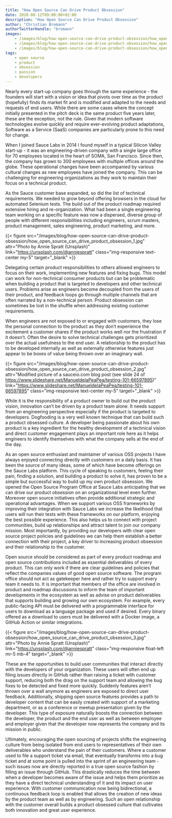 ```yaml
---
title: "How Open Source Can Drive Product Obsession"
date: 2020-08-12T09:00:00+02:00
description: "How Open Source Can Drive Product Obsession"
author: "Christian Bromann"
authorTwitterHandle: "bromann"
images:
    - /images/blog/how-open-source-can-drive-product-obsession/how_open_source_can_drive_product_obsession_1.jpg
    - /images/blog/how-open-source-can-drive-product-obsession/how_open_source_can_drive_product_obsession_2.jpg
    - /images/blog/how-open-source-can-drive-product-obsession/how_open_source_can_drive_product_obsession_3.jpg
tags:
    - open source
    - product
    - obsession
    - passion
    - developers
---
```


Nearly every start-up company goes through the same experience - the founders
will start with a vision or idea that pivots over time as the product (hopefully)
finds its market fit and is modified and adapted to the needs and requests of end
users. While there are some cases where the concept initially presented in the
pitch deck is the same product five years later, these are the exception, not the
rule. Given that modern software technologies evolve quickly and require
ever-evolving product adaptations, Software as a Service (SaaS) companies are
particularly prone to this need for change.

When I joined Sauce Labs in 2014 I found myself in a typical Silicon Valley
start-up - it was an engineering-driven company with a single large office for
70 employees located in the heart of SOMA, San Francisco. Since then, the company
has grown to 300 employees with multiple offices around the globe. These
operational changes have been accompanied by various cultural changes as new
employees have joined the company. This can be challenging for engineering
organizations as they work to maintain their focus on a technical product.

As the Sauce customer base expanded, so did the list of technical requirements.
We needed to grow beyond offering browsers in the cloud for automated Selenium
tests. The build out of the product roadmap required extensive hiring and
re-organization. What had been a single engineering team working on a specific
feature was now a dispersed, diverse group of people with different
responsibilities including engineers, scrum masters, product management,
sales engineering, product marketing, and more.


{{< figure src="/images/blog/how-open-source-can-drive-product-obsession/how_open_source_can_drive_product_obsession_1.jpg" attr="Photo by Annie Spratt (Unsplash)" link="https://unsplash.com/@anniespratt" class="img-responsive text-center my-5" target="_blank" >}}

Delegating certain product responsibilities to others allowed engineers to
focus on their work, implementing new features and fixing bugs. This model
can work for non-technical consumer products but can be problematic when
building a product that is targeted to developers and other technical users.
Problems arise as engineers become decoupled from the users of their product,
and feedback loops go through multiple channels that are often narrated by a
non-technical person. Product obsession can sometimes be lost in the shuffle
when addressing existing customer requirements.

When engineers are not exposed to or engaged with customers, they lose the
personal connection to the product as they don’t experience the excitement
a customer shares if the product works well nor the frustration if it doesn’t.
Often the desire to solve technical challenges gets prioritized over the
actual usefulness to the end user. A relationship to the product has to be
developed internally as well as externally otherwise features just appear
to be boxes of value being thrown over an imaginary wall.

{{< figure src="/images/blog/how-open-source-can-drive-product-obsession/how_open_source_can_drive_product_obsession_2.jpg" attr="Modified picture of a sauceio.com blog post (see slide 24 of https://www.slideshare.net/ManueldelaPeaPea/testing-101-66597895)" link="https://www.slideshare.net/ManueldelaPeaPea/testing-101-66597895" class="img-responsive text-center my-5" target="_blank" >}}

While it is the responsibility of a product owner to build out the product
vision, innovation can’t be driven by a product team alone. It needs support
from an engineering perspective especially if the product is targeted to
developers. Dogfooding is a very well known technique that can build such a
product obsessed culture. A developer being passionate about his own product
is a key ingredient for the healthy development of a technical vision and
direct customer engagement plays an important role here as it helps engineers
to identify themselves with what the company sells at the end of the day.

As an open source enthusiast and maintainer of various OSS projects I have always
enjoyed connecting directly with customers on a daily basis. It has been the
source of many ideas, some of which have become offerings on the Sauce Labs
platform. This cycle of speaking to customers, feeling their pain, finding a
solution, and building a product to solve it, has proven to be a simple but
successful way to build up my own product obsession. We opened the Open Source
Program Office at Sauce Labs anticipating that we can drive our product
obsession on an organizational level even further. Moreover open source
initiatives often provide additional strategic and operational advantages.
When we support various OSS frameworks by improving their integration with
Sauce Labs we increase the likelihood that users will run their tests with
these frameworks on our platform, enjoying the best possible experience.
This also helps us to connect with project communities, build up relationships
and attract talent to join our company mission. Most importantly, by
providing our developers with clear open source project policies and guidelines
we can help them establish a better connection with their project, a key
driver to increasing product obsession and their relationship to the customer.

Open source should be considered as part of every product roadmap and open
source contributions included as essential deliverables of every product.
This can only work if there are clear guidelines and policies that reflect
the companies values of good open source software. The program office should
not act as gatekeeper here and rather try to support every team it needs to.
It is important that members of the office are involved in product and roadmap
discussions to inform the team of important developments in the ecosystem as
well as advise on product deliverables that supports building and growing our
own ecosystem. For example, every public-facing API must be delivered with a
programmable interface for users to download as a language package and used if
desired. Every binary offered as a download to users must be delivered with a
Docker image, a GitHub Action or similar integrations.

{{< figure src="/images/blog/how-open-source-can-drive-product-obsession/how_open_source_can_drive_product_obsession_3.jpg" attr="Photo by Annie Spratt (Unsplash)" link="https://unsplash.com/@anniespratt" class="img-responsive float-left mr-5 mb-4" target="_blank" >}}

These are the opportunities to build user communities that interact directly
with the developers of your organization. These users will often end up filing
issues directly in GitHub rather than raising a ticket with customer support,
reducing both the drag on the support team and allowing the bug fixes to be
detected and fixed more quickly. Suddenly features aren’t thrown over a wall
anymore as engineers are exposed to direct user feedback. Additionally, shipping
open source features provides a path to developer content that can be easily
created with support of a marketing department, or as a conference or meetup
presentation given by the developer. This type of exposure naturally boosts the
connection between the developer, the product and the end user as well as between
employee and employer given that the developer now represents the company and
its mission in public.

Ultimately, encouraging the open sourcing of projects shifts the engineering
culture from being isolated from end users to representatives of their own
deliverables who understand the pain of their customers. Where a customer used
to file a support ticket via email, that eventually transforms into a bug ticket
and at some point is pulled into the sprint of an engineering team - such issues
now are directly reported in a true open source fashion by filling an issue
through GitHub. This drastically reduces the time between when a developer becomes
aware of the issue and helps them prioritize as they have a direct technical
understanding of it and its impact on user experience. With customer communication
now being bidirectional, a continuous feedback loop is enabled that allows the
creation of new ideas by the product team as well as by engineering. Such an
open relationship with the customer overall builds a product obsessed culture
that cultivates both innovation and great user experience.
